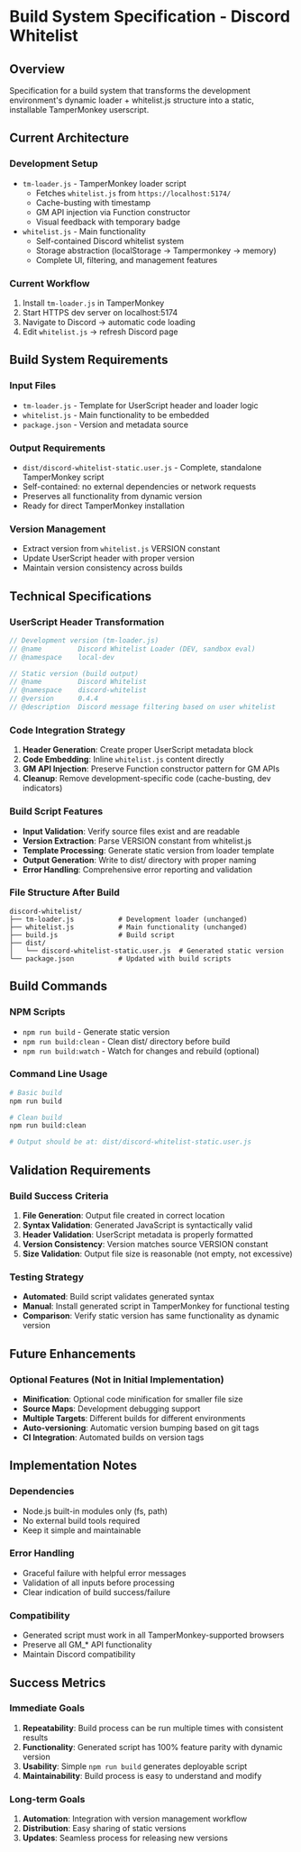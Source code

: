 # Build System Specification - Discord Whitelist

## Overview

Specification for a build system that transforms the development environment's dynamic loader + whitelist.js structure into a static, installable TamperMonkey userscript.

## Current Architecture

### Development Setup
- `tm-loader.js` - TamperMonkey loader script
  - Fetches `whitelist.js` from `https://localhost:5174/`
  - Cache-busting with timestamp
  - GM API injection via Function constructor
  - Visual feedback with temporary badge
- `whitelist.js` - Main functionality
  - Self-contained Discord whitelist system
  - Storage abstraction (localStorage → Tampermonkey → memory)
  - Complete UI, filtering, and management features

### Current Workflow
1. Install `tm-loader.js` in TamperMonkey
2. Start HTTPS dev server on localhost:5174
3. Navigate to Discord → automatic code loading
4. Edit `whitelist.js` → refresh Discord page

## Build System Requirements

### Input Files
- `tm-loader.js` - Template for UserScript header and loader logic
- `whitelist.js` - Main functionality to be embedded
- `package.json` - Version and metadata source

### Output Requirements
- `dist/discord-whitelist-static.user.js` - Complete, standalone TamperMonkey script
- Self-contained: no external dependencies or network requests
- Preserves all functionality from dynamic version
- Ready for direct TamperMonkey installation

### Version Management
- Extract version from `whitelist.js` VERSION constant
- Update UserScript header with proper version
- Maintain version consistency across builds

## Technical Specifications

### UserScript Header Transformation
```javascript
// Development version (tm-loader.js)
// @name         Discord Whitelist Loader (DEV, sandbox eval)
// @namespace    local-dev

// Static version (build output)
// @name         Discord Whitelist
// @namespace    discord-whitelist
// @version      0.4.4
// @description  Discord message filtering based on user whitelist
```

### Code Integration Strategy
1. **Header Generation**: Create proper UserScript metadata block
2. **Code Embedding**: Inline `whitelist.js` content directly
3. **GM API Injection**: Preserve Function constructor pattern for GM APIs
4. **Cleanup**: Remove development-specific code (cache-busting, dev indicators)

### Build Script Features
- **Input Validation**: Verify source files exist and are readable
- **Version Extraction**: Parse VERSION constant from whitelist.js
- **Template Processing**: Generate static version from loader template
- **Output Generation**: Write to dist/ directory with proper naming
- **Error Handling**: Comprehensive error reporting and validation

### File Structure After Build
```
discord-whitelist/
├── tm-loader.js           # Development loader (unchanged)
├── whitelist.js           # Main functionality (unchanged)
├── build.js               # Build script
├── dist/
│   └── discord-whitelist-static.user.js  # Generated static version
└── package.json           # Updated with build scripts
```

## Build Commands

### NPM Scripts
- `npm run build` - Generate static version
- `npm run build:clean` - Clean dist/ directory before build
- `npm run build:watch` - Watch for changes and rebuild (optional)

### Command Line Usage
```bash
# Basic build
npm run build

# Clean build
npm run build:clean

# Output should be at: dist/discord-whitelist-static.user.js
```

## Validation Requirements

### Build Success Criteria
1. **File Generation**: Output file created in correct location
2. **Syntax Validation**: Generated JavaScript is syntactically valid
3. **Header Validation**: UserScript metadata is properly formatted
4. **Version Consistency**: Version matches source VERSION constant
5. **Size Validation**: Output file size is reasonable (not empty, not excessive)

### Testing Strategy
- **Automated**: Build script validates generated syntax
- **Manual**: Install generated script in TamperMonkey for functional testing
- **Comparison**: Verify static version has same functionality as dynamic version

## Future Enhancements

### Optional Features (Not in Initial Implementation)
- **Minification**: Optional code minification for smaller file size
- **Source Maps**: Development debugging support
- **Multiple Targets**: Different builds for different environments
- **Auto-versioning**: Automatic version bumping based on git tags
- **CI Integration**: Automated builds on version tags

## Implementation Notes

### Dependencies
- Node.js built-in modules only (fs, path)
- No external build tools required
- Keep it simple and maintainable

### Error Handling
- Graceful failure with helpful error messages
- Validation of all inputs before processing
- Clear indication of build success/failure

### Compatibility
- Generated script must work in all TamperMonkey-supported browsers
- Preserve all GM_* API functionality
- Maintain Discord compatibility

## Success Metrics

### Immediate Goals
1. **Repeatability**: Build process can be run multiple times with consistent results
2. **Functionality**: Generated script has 100% feature parity with dynamic version
3. **Usability**: Simple `npm run build` generates deployable script
4. **Maintainability**: Build process is easy to understand and modify

### Long-term Goals
1. **Automation**: Integration with version management workflow
2. **Distribution**: Easy sharing of static versions
3. **Updates**: Seamless process for releasing new versions